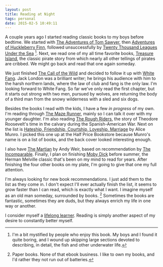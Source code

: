 ```yaml
---
layout: post
title: Reading at Night
tags: personal
date: 2015-02-5 10:49:11
---
```


A couple years ago I started reading classic books to my boys before bedtime. We started with [The Adventures of Tom Sawyer][1], then [Adventures of Huckleberry Finn][2], followed unsuccessfully by [Twenty Thousand Leagues Under the Sea][3] [^1]. Next, we read one of my all time favorite books, [Treasure Island][4], the classic pirate story from which nearly all other tellings of pirates are cribbed. We might go back and read that one again someday. 

We just finished [The Call of the Wild][5] and decided to follow it up with [White Fang][6]. Jack London was a brilliant writer; he brings his audience with him to the harsh northern lands, where the law of club and fang is the only law. I'm looking forward to White Fang. So far we've only read the first chapter, but it starts out strong with two men, pursued by wolves, are returning the body of a third man from the snowy wilderness with a sled and six dogs. 

Besides the books I read with the kids, I have a few *in progress* of my own. I'm reading through [The Maze Runner][7], mainly so I can talk it over with my younger daughter. I'm also reading [The Rough Riders][8], the story of Theodore Roosevelt's time in the calvary during the Spanish-American War. Next on the list is [Hateship, Friendship, Courtship, Loveship, Marriage][9] by Alice Munro. I picked this one up at the Half Price Bookstore because Munro's name is on a list of books, and the back cover looked interesting enough.

I also have [The Martian][10] by Andy Weir, based on recommendation by [The Incomparable][11]. Finally, I plan on finishing [Moby Dick][12] before summer, the Herman Melville classic that's been on my mind to read for years. After finishing the four other books on my plate, I'm going to give that one my full attention. 

I'm always looking for new book recommendations. I just add them to the list as they come in. I don't expect I'll ever actually finish the list, it seems to grow faster than I can read, which is exactly what I want. I imagine myself as an old man someday, surrounded by books. [^2] Sometimes the books are fantastic, sometimes they are duds, but they always enrich my life in one way or another. 

I consider myself a [lifelong learner][13]. Reading is simply another aspect of my desire to constantly better myself. 









[^1]: I'm a bit mystified by people who enjoy this book. My boys and I found it quite boring, and I wound up skipping large sections devoted to describing, in detail, the fish and other underwater life. 

[^2]: Paper books. None of that ebook business. I like to own my books, and I'd rather they not run out of batteries.


[1]: https://en.wikipedia.org/wiki/The_Adventures_of_Tom_Sawyer
[2]: https://en.wikipedia.org/wiki/Adventures_of_Huckleberry_Finn
[3]: https://en.wikipedia.org/wiki/Twenty_Thousand_Leagues_Under_the_Sea
[4]: https://en.wikipedia.org/wiki/Treasure_Island
[5]: https://en.wikipedia.org/wiki/The_Call_of_the_Wild,
[6]: https://en.wikipedia.org/wiki/White_Fang
[7]: https://en.wikipedia.org/wiki/The_Maze_Runner
[8]: https://en.wikipedia.org/wiki/Rough_Riders
[9]: https://en.wikipedia.org/wiki/Hateship,_Friendship,_Courtship,_Loveship,_Marriage
[10]: https://en.wikipedia.org/wiki/The_Martian_(Weir_novel)
[11]: https://www.theincomparable.com/theincomparable/187/
[12]: https://en.wikipedia.org/wiki/Moby-Dick
[13]: http://zenpencils.com/comic/asimov/
